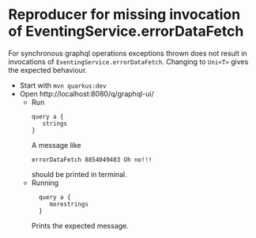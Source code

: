 # Reproducer for missing invocation of EventingService.errorDataFetch

For synchronous graphql operations exceptions thrown does not result in invocations of `EventingService.errorDataFetch`.
Changing to `Uni<T>` gives the expected behaviour.

* Start with `mvn quarkus:dev`
* Open http://localhost:8080/q/graphql-ui/
  * Run 
      ```text
      query a {
         strings
      }
      ```
    A message like 
    ```text
    errorDataFetch 8854049483 Oh no!!!
    ```
    should be printed in terminal.
  * Running 
    ```text
      query a {
         morestrings
      }
      ```
    Prints the expected message.
